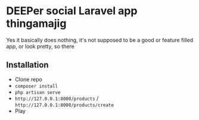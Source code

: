 # DEEPer social Laravel app thingamajig

Yes it basically does nothing, it's not supposed to be a good or feature filled app, or look pretty, so there

## Installation

- Clone repo
- `composer install`
- `php artisan serve`
- `http://127.0.0.1:8000/products` / `http://127.0.0.1:8000/products/create`
- Play

